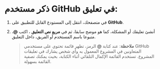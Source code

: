 # ذكر مستخدم GitHub في تعليق:

1.  في متصفحك، انتقل إلى المستودع القابل للتطبيق على **GitHub**.

2.  أنشئ تعليقك أو المشكلة، كما هو موضح سابقا، ثم في **مربع نص التعليق** ، اكتب **@**، متبوعا باسم المستخدم أو الفريق، داخل التعليق.

    > **ملاحظة**: عند كتابة **@** الرمز، تظهر قائمة تحتوي على مستخدمي GitHub المتعاونين في المشروع المعمول به وأي شخص يشارك في تعليقات المشروع. تستخدم القائمة الإكمال التلقائي أثناء الكتابة، بحيث يمكنك تصفية القائمة بسهولة.
